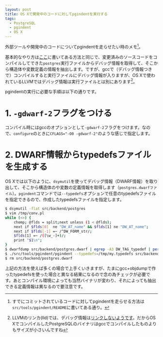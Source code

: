 ```yaml
---
layout: post
title: OS Xで開発中のコードに対してpgindentを実行する
tags:
  - PostgreSQL
  - pgindent
  - OS X
---
```


外部ツールや開発中のコードについてpgindentを走らせたい時のメモ[^pgindent]。

[^pgindent]:すでにコミットされているコードに対してpgindentを走らせる方法は`src/tools/pgindent/README`に書いてある通り。

基本的なやり方は[ここ](https://wiki.postgresql.org/wiki/Running_pgindent_on_non-core_code_or_development_code)に書いてある方法と同じで、変更済みのソースコードをコンパイルしてできた`postgres`実行ファイルからデバッグ情報を取得して、そこから構造体や変数定義の情報を抽出します。ですが、gccで（デバッグ情報つきで）コンパイルすると実行ファイルにデバッグ情報が入りますが、OS Xで使われているLLVMではデバッグ情報は実行ファイルとは別にあります[^linker]。

[^linker]: LLVMのリンカ(lld)では、デバッグ情報は[リンクしないようです](https://stackoverflow.com/questions/10044697/where-how-does-apples-gcc-store-dwarf-inside-an-executable)。だからOS XでコンパイルしたPostgreSQLのバイナリはgccでコンパイルしたものよりもサイズが小さいんですね

pgindentの実行に必要な手順は以下の通りです。

# 1. `-gdwarf-2`フラグをつける

コンパイル時にはgccのオプションとして`-gdwarf-2`フラグをつけます。なので、`configure`のときに`CFLAGS="-O0 -gdwarf-2"`のような感じで指定します。

# 2. DWARF情報からtypedefsファイルを生成する

OS Xでは以下のように、`dsymutil`を使ってデバッグ情報（DWARF情報）を取り出して、そこから構造体のや変数の定義情報を取得します（`postgres.dwarfファイル`）。`pgindent`コマンドでは`--typedefs`オプションで任意のtypedefsファイルを指定できるので、作成したtypedefsファイルを指定します。

```bash
$ dsymutil -flat src/backend/postgres
$ vim /tmp/conv.pl
while (<>) {
    chomp; @flds = split;next unless (1 < @flds);
    next if $flds[0]  ne "DW_AT_name" && $flds[1] ne "DW_AT_name";
    next if $flds[-1] =~ /^DW_FORM_str/;
    $flds[1] =~ /([\w_-]+)/;
    print "$1\n";
}
$ dwarfdump src/backend/postgres.dwarf | egrep -A3 DW_TAG_typedef | perl /tmp/conv.pl | sort | uniq > /tmp/my.typedefs
$ ./src/tools/pgindent/pgindent --typedefs=/tmp/my.typedefs src/backend/access/heap/heapam.c
$ rm src/backend/postgres.dwarf
```

上記の方法を使えば多くの場合で上手くいきますが、たまにgcc+objdumpで作ったtypedefsを使った場合と異なる結果になるので念の為チェックが必要です。あとコンパイル環境によっても当然バイナリが変わり、それによっても抽出できる定義情報は異なるので要注意です。

